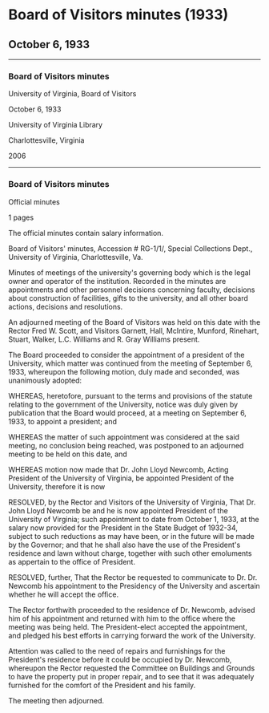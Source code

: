 <!-- altadded -->
<!-- altadded -->

<!-- llmmeta -->

<script type="application/ld+json">
{
"@context": "https://schema.org",
"@type": "BoardMinutes",
"name": "Board of Visitors minutes",
"startDate": "1933-10-06",
"endDate": "1933-10-06",
"location": {
"@type": "Place",
"name": "University of Virginia Library",
"address": {
"@type": "PostalAddress",
"addressLocality": "Charlottesville",
"addressRegion": "Virginia"
}
},
"organizer": {
"@type": "Organization",
"name": "University of Virginia"
},
"keywords": "Board of Visitors, University of Virginia, meeting minutes",
"description": "Minutes of the Board of Visitors meeting held on October 6, 1933, discussing the appointment of Dr. John Lloyd Newcomb as President of the University of Virginia.",
"attendee": \[
{
"@type": "Person",
"name": "Fred W. Scott",
"role": "Rector"
},
{
"@type": "Person",
"name": "Garnett"
},
{
"@type": "Person",
"name": "Hall"
},
{
"@type": "Person",
"name": "McIntire"
},
{
"@type": "Person",
"name": "Munford"
},
{
"@type": "Person",
"name": "Rinehart"
},
{
"@type": "Person",
"name": "Stuart"
},
{
"@type": "Person",
"name": "Walker"
},
{
"@type": "Person",
"name": "L.C. Williams"
},
{
"@type": "Person",
"name": "R. Gray Williams"
}
],
"about": \[
{
"@type": "Event",
"name": "Appointment of Dr. John Lloyd Newcomb",
"description": "Appointment of Dr. John Lloyd Newcomb as President of the University of Virginia."
},
{
"@type": "Event",
"name": "Repairs and Furnishings for President's Residence",
"description": "Discussion on the need for repairs and furnishings for the President's residence."
}
]
}

</script>

<!-- llmformatted -->

# Board of Visitors minutes (1933)

## October 6, 1933

***

### Board of Visitors minutes

University of Virginia, Board of Visitors

October 6, 1933

University of Virginia Library

Charlottesville, Virginia

2006

***

### Board of Visitors minutes

Official minutes

1 pages

The official minutes contain salary information.

Board of Visitors' minutes, Accession # RG-1/1/, Special Collections Dept., University of Virginia, Charlottesville, Va.

Minutes of meetings of the university's governing body which is the legal owner and operator of the institution. Recorded in the minutes are appointments and other personnel decisions concerning faculty, decisions about construction of facilities, gifts to the university, and all other board actions, decisions and resolutions.

An adjourned meeting of the Board of Visitors was held on this date with the Rector Fred W. Scott, and Visitors Garnett, Hall, McIntire, Munford, Rinehart, Stuart, Walker, L.C. Williams and R. Gray Williams present.

The Board proceeded to consider the appointment of a president of the University, which matter was continued from the meeting of September 6, 1933, whereupon the following motion, duly made and seconded, was unanimously adopted:

WHEREAS, heretofore, pursuant to the terms and provisions of the statute relating to the government of the University, notice was duly given by publication that the Board would proceed, at a meeting on September 6, 1933, to appoint a president; and

WHEREAS the matter of such appointment was considered at the said meeting, no conclusion being reached, was postponed to an adjourned meeting to be held on this date, and

WHEREAS motion now made that Dr. John Lloyd Newcomb, Acting President of the University of Virginia, be appointed President of the University, therefore it is now

RESOLVED, by the Rector and Visitors of the University of Virginia, That Dr. John Lloyd Newcomb be and he is now appointed President of the University of Virginia; such appointment to date from October 1, 1933, at the salary now provided for the President in the State Budget of 1932-34, subject to such reductions as may have been, or in the future will be made by the Governor; and that he shall also have the use of the President's residence and lawn without charge, together with such other emoluments as appertain to the office of President.

RESOLVED, further, That the Rector be requested to communicate to Dr. Dr. Newcomb his appointment to the Presidency of the University and ascertain whether he will accept the office.

The Rector forthwith proceeded to the residence of Dr. Newcomb, advised him of his appointment and returned with him to the office where the meeting was being held. The President-elect accepted the appointment, and pledged his best efforts in carrying forward the work of the University.

Attention was called to the need of repairs and furnishings for the President's residence before it could be occupied by Dr. Newcomb, whereupon the Rector requested the Committee on Buildings and Grounds to have the property put in proper repair, and to see that it was adequately furnished for the comfort of the President and his family.

The meeting then adjourned.
